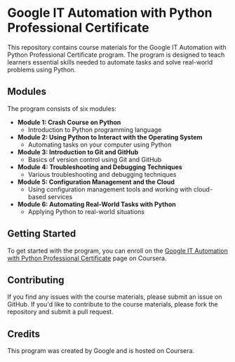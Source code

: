 # Google IT Automation with Python Professional Certificate

This repository contains course materials for the Google IT Automation with Python Professional Certificate program. The program is designed to teach learners essential skills needed to automate tasks and solve real-world problems using Python.

## Modules

The program consists of six modules:

- **Module 1: Crash Course on Python**
  - Introduction to Python programming language
- **Module 2: Using Python to Interact with the Operating System**
  - Automating tasks on your computer using Python
- **Module 3: Introduction to Git and GitHub**
  - Basics of version control using Git and GitHub
- **Module 4: Troubleshooting and Debugging Techniques**
  - Various troubleshooting and debugging techniques
- **Module 5: Configuration Management and the Cloud**
  - Using configuration management tools and working with cloud-based services
- **Module 6: Automating Real-World Tasks with Python**
  - Applying Python to real-world situations

## Getting Started

To get started with the program, you can enroll on the [Google IT Automation with Python Professional Certificate](https://www.coursera.org/professional-certificates/google-it-automation) page on Coursera.

## Contributing

If you find any issues with the course materials, please submit an issue on GitHub. If you'd like to contribute to the course materials, please fork the repository and submit a pull request.

## Credits

This program was created by Google and is hosted on Coursera.
